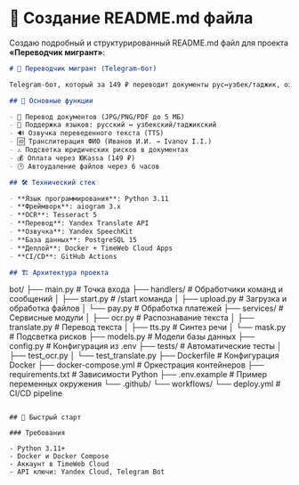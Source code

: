 # 📄 Создание README.md файла

Создаю подробный и структурированный README.md файл для проекта **«Переводчик мигрант»**:

```markdown
# 🤖 Переводчик мигрант (Telegram-бот)

Telegram-бот, который за 149 ₽ переводит документы рус↔узбек/таджик, озвучивает, транслитерирует ФИО и подсвечивает юридические риски.

## 🎯 Основные функции

- 📄 Перевод документов (JPG/PNG/PDF до 5 МБ)
- 💬 Поддержка языков: русский ↔ узбекский/таджикский
- 🔊 Озвучка переведенного текста (TTS)
- 🆔 Транслитерация ФИО (Иванов И.И. → Ivanov I.I.)
- ⚠️ Подсветка юридических рисков в документах
- 💰 Оплата через ЮKassa (149 ₽)
- 🕒 Автоудаление файлов через 6 часов

## 🛠 Технический стек

- **Язык программирования**: Python 3.11
- **Фреймворк**: aiogram 3.x
- **OCR**: Tesseract 5
- **Перевод**: Yandex Translate API
- **Озвучка**: Yandex SpeechKit
- **База данных**: PostgreSQL 15
- **Деплой**: Docker + TimeWeb Cloud Apps
- **CI/CD**: GitHub Actions

## 🏗 Архитектура проекта

```
bot/
├── main.py                 # Точка входа
├── handlers/               # Обработчики команд и сообщений
│   ├── start.py           # /start команда
│   ├── upload.py          # Загрузка и обработка файлов
│   └── pay.py             # Обработка платежей
├── services/              # Сервисные модули
│   ├── ocr.py             # Распознавание текста
│   ├── translate.py       # Перевод текста
│   ├── tts.py             # Синтез речи
│   └── mask.py            # Подсветка рисков
├── models.py              # Модели базы данных
├── config.py              # Конфигурация из .env
├── tests/                 # Автоматические тесты
│   ├── test_ocr.py
│   └── test_translate.py
├── Dockerfile             # Конфигурация Docker
├── docker-compose.yml     # Оркестрация контейнеров
├── requirements.txt       # Зависимости Python
├── .env.example          # Пример переменных окружения
└── .github/
    └── workflows/
        └── deploy.yml    # CI/CD pipeline
```

## 🚀 Быстрый старт

### Требования

- Python 3.11+
- Docker и Docker Compose
- Аккаунт в TimeWeb Cloud
- API ключи: Yandex Cloud, Telegram Bot

